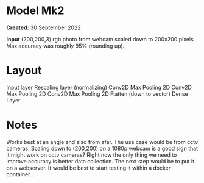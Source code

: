 # Model Mk2

**Created:** 30 September 2022

**Input** (200,200,3) rgb photo from webcam scaled down to 200x200 pixels.
Max accuracy was roughly 95% (rounding up).

# Layout

Input layer
Rescaling layer (normalizing)
Conv2D
Max Pooling 2D 
Conv2D
Max Pooling 2D
Conv2D
Max Pooling 2D
Flatten (down to vector)
Dense Layer

# Notes 

Works best at an angle and also from afar. The use case would be from cctv cameras. Scaling down to (200,200) on a 1080p webcam is a good sign that it might work on cctv cameras? Right now the only thing we need to improve accuracy is better data collection. The next step would be to put it on a webserver. It would be best to start testing it within a docker container...